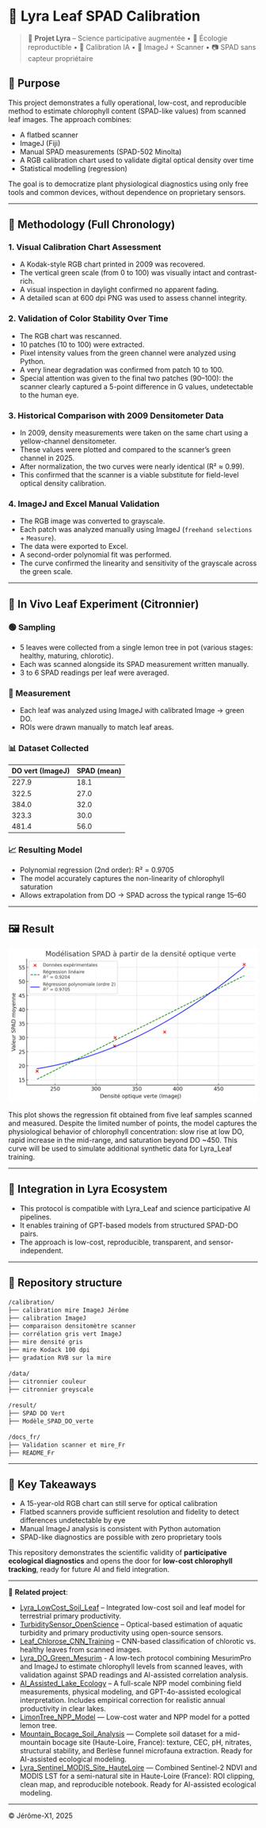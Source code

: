 # 🌿 Lyra Leaf SPAD Calibration

> 📛 **Projet Lyra** – Science participative augmentée • 🌱 Écologie reproductible • 🧠 Calibration IA • 🧪 ImageJ + Scanner • 📷 SPAD sans capteur propriétaire

## 🌿 Purpose
This project demonstrates a fully operational, low-cost, and reproducible method to estimate chlorophyll content (SPAD-like values) from scanned leaf images. The approach combines:

- A flatbed scanner
- ImageJ (Fiji)
- Manual SPAD measurements (SPAD-502 Minolta)
- A RGB calibration chart used to validate digital optical density over time
- Statistical modelling (regression)

The goal is to democratize plant physiological diagnostics using only free tools and common devices, without dependence on proprietary sensors.

---

## 🧭 Methodology (Full Chronology)

### 1. Visual Calibration Chart Assessment
- A Kodak-style RGB chart printed in 2009 was recovered.
- The vertical green scale (from 0 to 100) was visually intact and contrast-rich.
- A visual inspection in daylight confirmed no apparent fading.
- A detailed scan at 600 dpi PNG was used to assess channel integrity.

### 2. Validation of Color Stability Over Time
- The RGB chart was rescanned.
- 10 patches (10 to 100) were extracted.
- Pixel intensity values from the green channel were analyzed using Python.
- A very linear degradation was confirmed from patch 10 to 100.
- Special attention was given to the final two patches (90–100): the scanner clearly captured a 5-point difference in G values, undetectable to the human eye.

### 3. Historical Comparison with 2009 Densitometer Data
- In 2009, density measurements were taken on the same chart using a yellow-channel densitometer.
- These values were plotted and compared to the scanner’s green channel in 2025.
- After normalization, the two curves were nearly identical (R² ≈ 0.99).
- This confirmed that the scanner is a viable substitute for field-level optical density calibration.

### 4. ImageJ and Excel Manual Validation
- The RGB image was converted to grayscale.
- Each patch was analyzed manually using ImageJ (`freehand selections` + `Measure`).
- The data were exported to Excel.
- A second-order polynomial fit was performed.
- The curve confirmed the linearity and sensitivity of the grayscale across the green scale.

---

## 🍋 In Vivo Leaf Experiment (Citronnier)

### 🟢 Sampling
- 5 leaves were collected from a single lemon tree in pot (various stages: healthy, maturing, chlorotic).
- Each was scanned alongside its SPAD measurement written manually.
- 3 to 6 SPAD readings per leaf were averaged.

### 🔬 Measurement
- Each leaf was analyzed using ImageJ with calibrated Image → green DO.
- ROIs were drawn manually to match leaf areas.

### 📊 Dataset Collected
| DO vert (ImageJ) | SPAD (mean) |
|------------------|-------------|
| 227.9            | 18.1        |
| 322.5            | 27.0        |
| 384.0            | 32.0        |
| 323.3            | 30.0        |
| 481.4            | 56.0        |

### 📈 Resulting Model
- Polynomial regression (2nd order): R² = 0.9705
- The model accurately captures the non-linearity of chlorophyll saturation
- Allows extrapolation from DO → SPAD across the typical range 15–60

---

## 🖼️ Result

![Modèle SPAD-DO verte](result/Modele_SPAD_DO_verte.png)

This plot shows the regression fit obtained from five leaf samples scanned and measured. Despite the limited number of points, the model captures the physiological behavior of chlorophyll concentration: slow rise at low DO, rapid increase in the mid-range, and saturation beyond DO ~450. This curve will be used to simulate additional synthetic data for Lyra_Leaf training.

---

## 🤖 Integration in Lyra Ecosystem
- This protocol is compatible with Lyra_Leaf and science participative AI pipelines.
- It enables training of GPT-based models from structured SPAD-DO pairs.
- The approach is low-cost, reproducible, transparent, and sensor-independent.

---

## 📂 Repository structure
```text
/calibration/
├── calibration mire ImageJ Jérôme
├── calibration ImageJ
├── comparaison densitomètre scanner
├── corrélation gris vert ImageJ
├── mire densité gris
├── mire Kodack 100 dpi
├── gradation RVB sur la mire

/data/
├── citronnier couleur
├── citronnier greyscale

/result/
├── SPAD DO Vert
├── Modèle_SPAD_DO_verte

/docs_fr/
├── Validation scanner et mire_Fr
├── README_Fr
```

---

## 🧠 Key Takeaways
- A 15-year-old RGB chart can still serve for optical calibration
- Flatbed scanners provide sufficient resolution and fidelity to detect differences undetectable by eye
- Manual ImageJ analysis is consistent with Python automation
- SPAD-like diagnostics are possible with zero proprietary tools

This repository demonstrates the scientific validity of **participative ecological diagnostics** and opens the door for **low-cost chlorophyll tracking**, ready for future AI and field integration.

---

🔗 **Related project**:  

- [Lyra_LowCost_Soil_Leaf](https://github.com/Jerome-openclassroom/Lyra_LowCost_Soil_Leaf) – Integrated low-cost soil and leaf model for terrestrial primary productivity.
- [TurbiditySensor_OpenScience](https://github.com/Jerome-openclassroom/TurbiditySensor_OpenScience) – Optical-based estimation of aquatic turbidity and primary productivity using open-source sensors.
- [Leaf_Chlorose_CNN_Training](https://github.com/Jerome-openclassroom/Leaf_Chlorose_CNN_Training) – CNN-based classification of chlorotic vs. healthy leaves from scanned images.
- [Lyra_DO_Green_Mesurim](https://github.com/Jerome-openclassroom/Lyra_DO_Green_Mesurim) - A low-tech protocol combining MesurimPro and ImageJ to estimate chlorophyll levels from scanned leaves, with validation against SPAD readings and AI-assisted correlation analysis.
- [AI_Assisted_Lake_Ecology](https://github.com/Jerome-openclassroom/AI_Assisted_Lake_Ecology) – A full-scale NPP model combining field measurements, physical modeling, and GPT-4o-assisted ecological interpretation. Includes empirical correction for realistic annual productivity in clear lakes.
- [LimonTree_NPP_Model](https://github.com/Jerome-openclassroom/LimonTree_NPP_Model) — Low-cost water and NPP model for a potted lemon tree.
- [Mountain_Bocage_Soil_Analysis](https://github.com/Jerome-openclassroom/Mountain_Bocage_Soil_Analysis) — Complete soil dataset for a mid-mountain bocage site (Haute-Loire, France): texture, CEC, pH, nitrates, structural stability, and Berlèse funnel microfauna extraction. Ready for AI-assisted ecological modeling.
- [Lyra_Sentinel_MODIS_Site_HauteLoire](https://github.com/Jerome-openclassroom/Lyra_Sentinel_MODIS_Site_HauteLoire) — Combined Sentinel-2 NDVI and MODIS LST for a semi-natural site in Haute-Loire (France): ROI clipping, clean map, and reproducible notebook. Ready for AI-assisted ecological modeling.





---

© Jérôme-X1, 2025
